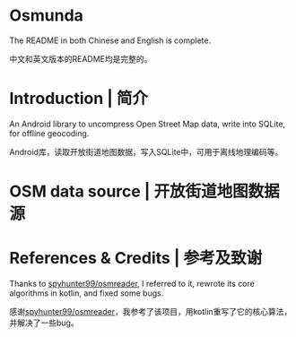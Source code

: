 # Osmunda
The README in both Chinese and English is complete.

中文和英文版本的README均是完整的。

# Introduction | 简介

An Android library to uncompress Open Street Map data, write into SQLite, for offline geocoding. 

Android库，读取开放街道地图数据，写入SQLite中，可用于离线地理编码等。

# OSM data source | 开放街道地图数据源

# References & Credits | 参考及致谢

Thanks to [spyhunter99/osmreader](https://github.com/spyhunter99/osmreader), I referred to it, rewrote its core algorithms in kotlin, and fixed some bugs.

感谢[spyhunter99/osmreader](https://github.com/spyhunter99/osmreader)，我参考了该项目，用kotlin重写了它的核心算法，并解决了一些bug。
